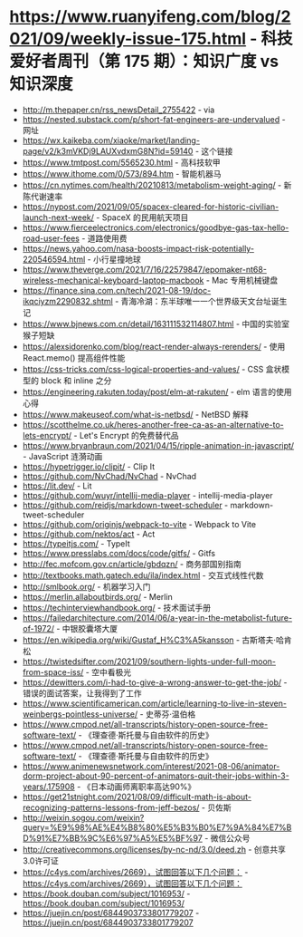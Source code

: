 # https://www.ruanyifeng.com/blog/2021/09/weekly-issue-175.html - 科技爱好者周刊（第 175 期）：知识广度 vs 知识深度

- http://m.thepaper.cn/rss_newsDetail_2755422 - via
- https://nested.substack.com/p/short-fat-engineers-are-undervalued - 网址
- https://wx.kaikeba.com/xiaoke/market/landing-page/v2/k3mVKDj9LAUXvdxmG8N?id=59140 - 这个链接
- https://www.tmtpost.com/5565230.html - 高科技软甲
- https://www.ithome.com/0/573/894.htm - 智能机器马
- https://cn.nytimes.com/health/20210813/metabolism-weight-aging/ - 新陈代谢速率
- https://nypost.com/2021/09/05/spacex-cleared-for-historic-civilian-launch-next-week/ - SpaceX 的民用航天项目
- https://www.fierceelectronics.com/electronics/goodbye-gas-tax-hello-road-user-fees - 道路使用费
- https://news.yahoo.com/nasa-boosts-impact-risk-potentially-220546594.html - 小行星撞地球
- https://www.theverge.com/2021/7/16/22579847/epomaker-nt68-wireless-mechanical-keyboard-laptop-macbook - Mac 专用机械键盘
- https://finance.sina.com.cn/tech/2021-08-19/doc-ikqciyzm2290832.shtml - 青海冷湖：东半球唯一一个世界级天文台址诞生记
- https://www.bjnews.com.cn/detail/163111532114807.html - 中国的实验室猴子短缺
- https://alexsidorenko.com/blog/react-render-always-rerenders/ - 使用 React.memo() 提高组件性能
- https://css-tricks.com/css-logical-properties-and-values/ - CSS 盒状模型的 block 和 inline 之分
- https://engineering.rakuten.today/post/elm-at-rakuten/ - elm 语言的使用心得
- https://www.makeuseof.com/what-is-netbsd/ - NetBSD 解释
- https://scotthelme.co.uk/heres-another-free-ca-as-an-alternative-to-lets-encrypt/ - Let's Encrypt 的免费替代品
- https://www.bryanbraun.com/2021/04/15/ripple-animation-in-javascript/ - JavaScript 涟漪动画
- https://hypetrigger.io/clipit/ - Clip It
- https://github.com/NvChad/NvChad - NvChad
- https://lit.dev/ - Lit
- https://github.com/wuyr/intellij-media-player - intellij-media-player
- https://github.com/reidjs/markdown-tweet-scheduler - markdown-tweet-scheduler
- https://github.com/originjs/webpack-to-vite - Webpack to Vite
- https://github.com/nektos/act - Act
- https://typeitjs.com/ - TypeIt
- https://www.presslabs.com/docs/code/gitfs/ - Gitfs
- http://fec.mofcom.gov.cn/article/gbdqzn/ - 商务部国别指南
- http://textbooks.math.gatech.edu/ila/index.html - 交互式线性代数
- http://smlbook.org/ - 机器学习入门
- https://merlin.allaboutbirds.org/ - Merlin
- https://techinterviewhandbook.org/ - 技术面试手册
- https://failedarchitecture.com/2014/06/a-year-in-the-metabolist-future-of-1972/ - 中银胶囊塔大厦
- https://en.wikipedia.org/wiki/Gustaf_H%C3%A5kansson - 古斯塔夫·哈肯松
- https://twistedsifter.com/2021/09/southern-lights-under-full-moon-from-space-iss/ - 空中看极光
- https://dewitters.com/i-had-to-give-a-wrong-answer-to-get-the-job/ - 错误的面试答案，让我得到了工作
- https://www.scientificamerican.com/article/learning-to-live-in-steven-weinbergs-pointless-universe/ - 史蒂芬·温伯格
- https://www.cmpod.net/all-transcripts/history-open-source-free-software-text/ - 《理查德·斯托曼与自由软件的历史》
- https://www.cmpod.net/all-transcripts/history-open-source-free-software-text/ - 《理查德·斯托曼与自由软件的历史》
- https://www.animenewsnetwork.com/interest/2021-08-06/animator-dorm-project-about-90-percent-of-animators-quit-their-jobs-within-3-years/.175908 - 《日本动画师离职率高达90%》
- https://get21stnight.com/2021/08/09/difficult-math-is-about-recognizing-patterns-lessons-from-jeff-bezos/ - 贝佐斯
- http://weixin.sogou.com/weixin?query=%E9%98%AE%E4%B8%80%E5%B3%B0%E7%9A%84%E7%BD%91%E7%BB%9C%E6%97%A5%E5%BF%97 - 微信公众号
- http://creativecommons.org/licenses/by-nc-nd/3.0/deed.zh - 创意共享3.0许可证
- https://c4ys.com/archives/2669），试图回答以下几个问题： - https://c4ys.com/archives/2669），试图回答以下几个问题：
- https://book.douban.com/subject/1016953/ - https://book.douban.com/subject/1016953/
- https://juejin.cn/post/6844903733801779207 - https://juejin.cn/post/6844903733801779207